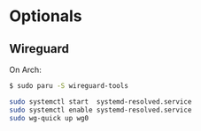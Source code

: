 # Optionals

## Wireguard

On Arch:

```bash
$ sudo paru -S wireguard-tools

sudo systemctl start  systemd-resolved.service
sudo systemctl enable systemd-resolved.service
sudo wg-quick up wg0
```
